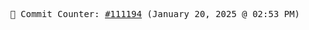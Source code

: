 <p align="center">
    <samp>
        📮 Commit Counter: <a href="https://github.com/Javascript-void0/Javascript-void0/commits/main">#111194</a> (January 20, 2025 @ 02:53 PM)
    </samp>
</p>